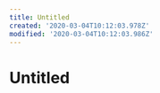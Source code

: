 ```yaml
---
title: Untitled
created: '2020-03-04T10:12:03.978Z'
modified: '2020-03-04T10:12:03.986Z'
---
```


# Untitled
